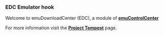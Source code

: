 ### EDC Emulator hook

Welcome to emuDownloadCenter (EDC), a module of [**emuControlCenter**](https://github.com/PhoenixInteractiveNL/emuControlCenter/wiki/)

For more information visit the [**Project Tempest**](https://github.com/PhoenixInteractiveNL/emuDownloadCenter/wiki/Emulator-projecttempest#menu) page.
